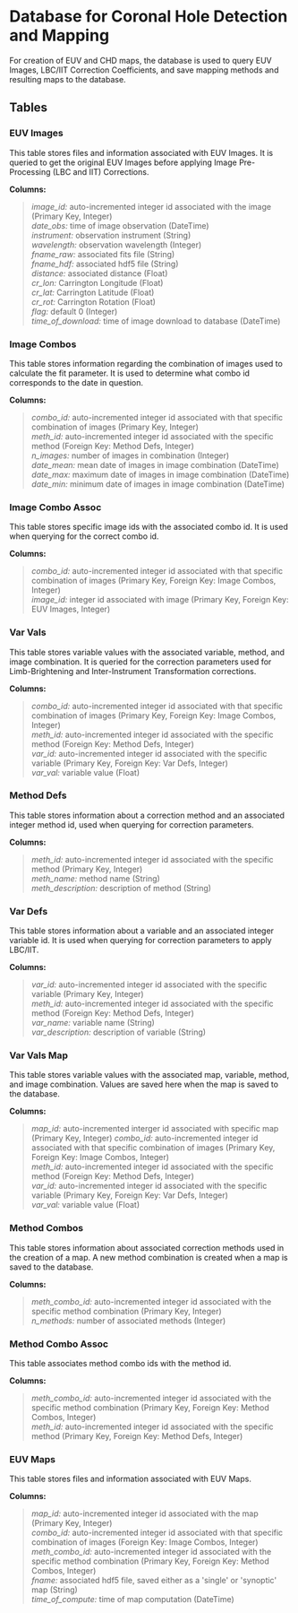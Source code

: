 # Database for Coronal Hole Detection and Mapping
For creation of EUV and CHD maps, the database is used to query EUV Images, LBC/IIT Correction Coefficients, and save mapping
methods and resulting maps to the database.

## Tables

### EUV Images
This table stores files and information associated with EUV Images. It is queried to get the original EUV Images before 
applying Image Pre-Processing (LBC and IIT) Corrections.  

__Columns:__  
> *image_id:* auto-incremented integer id associated with the image (Primary Key, Integer)  
> *date_obs:* time of image observation (DateTime)  
> *instrument:* observation instrument (String)  
> *wavelength:* observation wavelength (Integer)  
> *fname_raw:* associated fits file (String)  
> *fname_hdf:* associated hdf5 file (String)  
> *distance:* associated distance (Float)  
> *cr_lon:* Carrington Longitude (Float)  
> *cr_lat:* Carrington Latitude (Float)  
> *cr_rot:* Carrington Rotation (Float)  
> *flag:* default 0 (Integer)  
> *time_of_download:* time of image download to database (DateTime)  


### Image Combos
This table stores information regarding the combination of images used to calculate the fit parameter. It is used to determine
what combo id corresponds to the date in question.

__Columns:__  
> *combo_id:* auto-incremented integer id associated with that specific combination of images (Primary Key, Integer)  
> *meth_id:* auto-incremented integer id associated with the specific method (Foreign Key: Method Defs, Integer)     
> *n_images:* number of images in combination (Integer)  
> *date_mean:* mean date of images in image combination (DateTime)  
> *date_max:* maximum date of images in image combination (DateTime)  
> *date_min:* minimum date of images in image combination (DateTime)


### Image Combo Assoc
This table stores specific image ids with the associated combo id. It is used when querying for the correct combo id.

__Columns:__  
> *combo_id:* auto-incremented integer id associated with that specific combination of images (Primary Key, Foreign Key: Image Combos, Integer)   
> *image_id:* integer id associated with image (Primary Key, Foreign Key: EUV Images, Integer) 


### Var Vals
This table stores variable values with the associated variable, method, and image combination. It is queried for the correction 
parameters used for Limb-Brightening and Inter-Instrument Transformation corrections.  

__Columns:__
> *combo_id:* auto-incremented integer id associated with that specific combination of images 
    (Primary Key, Foreign Key: Image Combos, Integer)    
> *meth_id:* auto-incremented integer id associated with the specific method (Foreign Key: Method Defs, Integer)  
> *var_id:* auto-incremented integer id associated with the specific variable (Primary Key, Foreign Key: Var Defs, Integer)  
> *var_val:* variable value (Float)  
  


### Method Defs
This table stores information about a correction method and an associated integer method id, 
used when querying for correction parameters. 

__Columns:__  
> *meth_id:* auto-incremented integer id associated with the specific method (Primary Key, Integer)  
> *meth_name:* method name (String)  
> *meth_description:* description of method (String)


### Var Defs
This table stores information about a variable and an associated integer variable id. It is used when querying for correction
parameters to apply LBC/IIT. 

__Columns:__  
> *var_id:* auto-incremented integer id associated with the specific variable (Primary Key, Integer)  
> *meth_id:* auto-incremented integer id associated with the specific method (Foreign Key: Method Defs, Integer)  
> *var_name:* variable name (String)    
> *var_description:* description of variable (String)  


### Var Vals Map
This table stores variable values with the associated map, variable, method, and image combination. Values are saved here
when the map is saved to the database. 

__Columns:__  
> *map_id:* auto-incremented interger id associated with specific map (Primary Key, Integer)
> *combo_id:* auto-incremented integer id associated with that specific combination of images 
    (Primary Key, Foreign Key: Image Combos, Integer)    
> *meth_id:* auto-incremented integer id associated with the specific method (Foreign Key: Method Defs, Integer)  
> *var_id:* auto-incremented integer id associated with the specific variable (Primary Key, Foreign Key: Var Defs, Integer)  
> *var_val:* variable value (Float)
 


### Method Combos
This table stores information about associated correction methods used in the creation of a map. A new method combination
is created when a map is saved to the database.

__Columns:__  
> *meth_combo_id:* auto-incremented integer id associated with the specific method combination (Primary Key, Integer)  
> *n_methods:* number of associated methods (Integer)   


### Method Combo Assoc
This table associates method combo ids with the method id. 

__Columns:__  
> *meth_combo_id:* auto-incremented integer id associated with the specific method combination (Primary Key, Foreign Key: Method Combos, Integer)  
> *meth_id:* auto-incremented integer id associated with the specific method (Primary Key, Foreign Key: Method Defs, Integer)  


### EUV Maps
This table stores files and information associated with EUV Maps. 

__Columns:__  
> *map_id:* auto-incremented integer id associated with the map (Primary Key, Integer)  
> *combo_id:* auto-incremented integer id associated with that specific combination of images 
    (Foreign Key: Image Combos, Integer)   
> *meth_combo_id:* auto-incremented integer id associated with the specific method combination (Primary Key, Foreign Key: Method Combos, Integer)  
> *fname:* associated hdf5 file, saved either as a 'single' or 'synoptic' map (String)    
> *time_of_compute:* time of map computation (DateTime)  